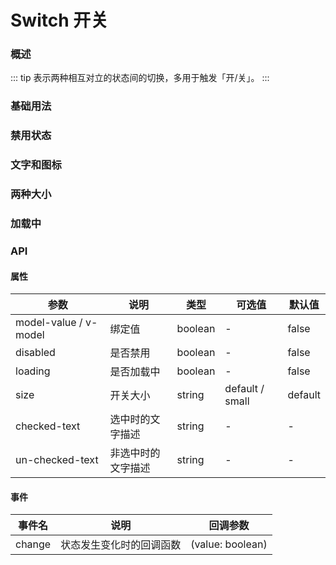 # Switch 开关

### 概述

::: tip
表示两种相互对立的状态间的切换，多用于触发「开/关」。
:::

### 基础用法

<demo src="../demos/switch/switch-01-basic.vue"></demo>

### 禁用状态

<demo src="../demos/switch/switch-02-disabled.vue"></demo>

### 文字和图标

<demo src="../demos/switch/switch-03-text.vue"></demo>

### 两种大小

<demo src="../demos/switch/switch-04-size.vue"></demo>

### 加载中

<demo src="../demos/switch/switch-05-loading.vue"></demo>

### API

#### 属性

| 参数 | 说明 | 类型 | 可选值 | 默认值 |
|  ----  | ----  | ----  | ----  | ----  |
| model-value / v-model | 绑定值 | boolean | - | false |
| disabled | 是否禁用 | boolean | - | false |
| loading | 是否加载中 | boolean | - | false |
| size | 开关大小 | string | default / small | default |
| checked-text | 选中时的文字描述 | string | - | - |
| un-checked-text | 非选中时的文字描述 | string | - | - |

#### 事件

| 事件名 | 说明 | 回调参数 |
|  ----  | ----  | ----  |
| change | 状态发生变化时的回调函数 | (value: boolean) |
 
